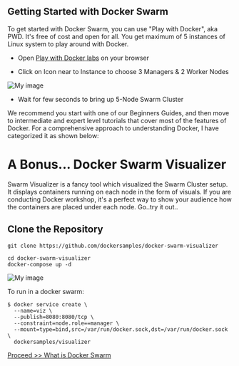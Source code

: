## Getting Started with Docker Swarm

To get started with Docker Swarm, you can use "Play with Docker", aka PWD. 
It's free of cost and open for all.
You get maximum of 5 instances of Linux system to play around with Docker.

- Open [Play with Docker labs](https://labs.play-with-docker.com) on your browser

- Click on Icon near to Instance to choose 3 Managers & 2 Worker Nodes

![My image](https://github.com/collabnix/dockerlabs/blob/master/images/pwd_1.png)

- Wait for few seconds to bring up 5-Node Swarm Cluster

We recommend you start with one of our Beginners Guides, and then move to intermediate and expert level tutorials that cover most of the features of Docker. For a comprehensive approach to understanding Docker, I have categorized it as shown below:

# A Bonus... Docker Swarm Visualizer

Swarm Visualizer is a fancy tool which visualized the Swarm Cluster setup. It displays containers running on each node in the form of visuals. If you are conducting Docker workshop, it's a perfect way to show your audience how the containers are placed under each node. Go..try it out..

## Clone the Repository

```docker
git clone https://github.com/dockersamples/docker-swarm-visualizer
```

```docker
cd docker-swarm-visualizer
docker-compose up -d
```

![My image](https://github.com/collabnix/dockerlabs/blob/master/images/visualizer.png)

To run in a docker swarm:

```docker
$ docker service create \
  --name=viz \
  --publish=8080:8080/tcp \
  --constraint=node.role==manager \
  --mount=type=bind,src=/var/run/docker.sock,dst=/var/run/docker.sock \
  dockersamples/visualizer
```

[Proceed >> What is Docker Swarm](https://github.com/collabnix/dockerlabs/edit/master/intermediate/what-is-docker-swarm.md)
